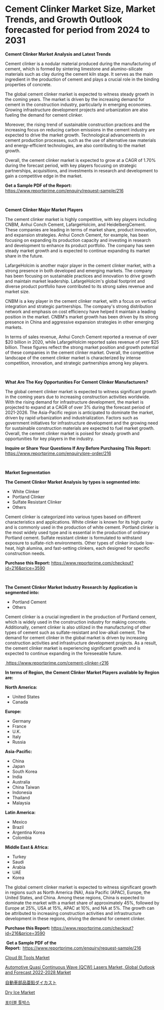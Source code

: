 <p><h1>Cement Clinker Market Size, Market Trends, and Growth Outlook forecasted for period from 2024 to 2031</h1></p><p><strong>Cement Clinker Market Analysis and Latest Trends</strong></p>
<p><p>Cement clinker is a nodular material produced during the manufacturing of cement, which is formed by sintering limestone and alumino-silicate materials such as clay during the cement kiln stage. It serves as the main ingredient in the production of cement and plays a crucial role in the binding properties of concrete.</p><p>The global cement clinker market is expected to witness steady growth in the coming years. The market is driven by the increasing demand for cement in the construction industry, particularly in emerging economies. Growing infrastructure development projects and urbanization are also fueling the demand for cement clinker.</p><p>Moreover, the rising trend of sustainable construction practices and the increasing focus on reducing carbon emissions in the cement industry are expected to drive the market growth. Technological advancements in cement production processes, such as the use of alternative raw materials and energy-efficient technologies, are also contributing to the market growth.</p><p>Overall, the cement clinker market is expected to grow at a CAGR of 1.70% during the forecast period, with key players focusing on strategic partnerships, acquisitions, and investments in research and development to gain a competitive edge in the market.</p></p>
<p><strong>Get a Sample PDF of the Report:&nbsp;</strong> <a href="https://www.reportprime.com/enquiry/request-sample/216">https://www.reportprime.com/enquiry/request-sample/216</a></p>
<p>&nbsp;</p>
<p><strong>Cement Clinker Major Market Players</strong></p>
<p><p>The cement clinker market is highly competitive, with key players including CNBM, Anhui Conch Cement, LafargeHolcim, and HeidelbergCement. These companies are leading in terms of market share, product innovation, and expansion strategies. Anhui Conch Cement, for example, has been focusing on expanding its production capacity and investing in research and development to enhance its product portfolio. The company has seen steady market growth and is expected to continue expanding its market share in the future.</p><p>LafargeHolcim is another major player in the cement clinker market, with a strong presence in both developed and emerging markets. The company has been focusing on sustainable practices and innovation to drive growth and maintain market leadership. LafargeHolcim's global footprint and diverse product portfolio have contributed to its strong sales revenue and market size.</p><p>CNBM is a key player in the cement clinker market, with a focus on vertical integration and strategic partnerships. The company's strong distribution network and emphasis on cost efficiency have helped it maintain a leading position in the market. CNBM's market growth has been driven by its strong presence in China and aggressive expansion strategies in other emerging markets.</p><p>In terms of sales revenue, Anhui Conch Cement reported a revenue of over $20 billion in 2020, while LafargeHolcim reported sales revenue of over $25 billion. These figures reflect the strong market position and growth potential of these companies in the cement clinker market. Overall, the competitive landscape of the cement clinker market is characterized by intense competition, innovation, and strategic partnerships among key players.</p></p>
<p>&nbsp;</p>
<p><strong>What Are The Key Opportunities For Cement Clinker Manufacturers?</strong></p>
<p><p>The global cement clinker market is expected to witness significant growth in the coming years due to increasing construction activities worldwide. With the rising demand for infrastructure development, the market is projected to expand at a CAGR of over 3% during the forecast period of 2021-2026. The Asia-Pacific region is anticipated to dominate the market, driven by rapid urbanization and industrialization. Factors such as government initiatives for infrastructure development and the growing need for sustainable construction materials are expected to fuel market growth. Overall, the cement clinker market is poised for steady growth and opportunities for key players in the industry.</p></p>
<p><strong>Inquire or Share Your Questions If Any Before Purchasing This Report:</strong> <a href="https://www.reportprime.com/enquiry/pre-order/216">https://www.reportprime.com/enquiry/pre-order/216</a></p>
<p>&nbsp;</p>
<p><strong>Market Segmentation</strong></p>
<p><strong>The Cement Clinker Market Analysis by types is segmented into:</strong></p>
<p><ul><li>White Clinker</li><li>Portland Clinker</li><li>Sulfate Resistant Clinker</li><li>Others</li></ul></p>
<p><p>Cement clinker is categorized into various types based on different characteristics and applications. White clinker is known for its high purity and is commonly used in the production of white cement. Portland clinker is the most widely used type and is essential in the production of ordinary Portland cement. Sulfate resistant clinker is formulated to withstand exposure to sulfate-rich environments. Other types of clinker include low-heat, high alumina, and fast-setting clinkers, each designed for specific construction needs.</p></p>
<p><strong>Purchase this Report:&nbsp;</strong><a href="https://www.reportprime.com/checkout?id=216&price=3590">https://www.reportprime.com/checkout?id=216&price=3590</a></p>
<p>&nbsp;</p>
<p><strong>The Cement Clinker Market Industry Research by Application is segmented into:</strong></p>
<p><ul><li>Portland Cement</li><li>Others</li></ul></p>
<p><p>Cement clinker is a crucial ingredient in the production of Portland cement, which is widely used in the construction industry for making concrete. Additionally, cement clinker is also utilized in the manufacturing of other types of cement such as sulfate-resistant and low-alkali cement. The demand for cement clinker in the global market is driven by increasing construction activities and infrastructure development projects. As a result, the cement clinker market is experiencing significant growth and is expected to continue expanding in the foreseeable future.</p></p>
<p><a href="https://www.reportprime.com/cement-clinker-r216">&nbsp;https://www.reportprime.com/cement-clinker-r216</a></p>
<p><strong>In terms of Region, the Cement Clinker Market Players available by Region are:</strong></p>
<p>
    <p> <strong> North America: </strong>
        <ul>
            <li>United States</li>
            <li>Canada</li>
        </ul>
        </p> 
    <p> <strong> Europe: </strong>
        <ul>
            <li>Germany</li>
            <li>France</li>
            <li>U.K.</li>
            <li>Italy</li>
            <li>Russia</li>
        </ul>
        </p> 
    <p> <strong> Asia-Pacific: </strong>
        <ul>
            <li>China</li>
            <li>Japan</li>
            <li>South Korea</li>
            <li>India</li>
            <li>Australia</li>
            <li>China Taiwan</li>
            <li>Indonesia</li>
            <li>Thailand</li>
            <li>Malaysia</li>
        </ul>
        </p> 
    <p> <strong> Latin America: </strong>
        <ul>
            <li>Mexico</li>
            <li>Brazil</li>
            <li>Argentina Korea</li>
            <li>Colombia</li>
        </ul>
        </p> 
    <p> <strong> Middle East & Africa: </strong>
        <ul>
            <li>Turkey</li>
            <li>Saudi</li>
            <li>Arabia</li>
            <li>UAE</li>
            <li>Korea</li>
        </ul>
    </p>
    </p>
<p><p>The global cement clinker market is expected to witness significant growth in regions such as North America (NA), Asia Pacific (APAC), Europe, the United States, and China. Among these regions, China is expected to dominate the market with a market share of approximately 45%, followed by Europe at 25%, USA at 15%, APAC at 10%, and NA at 5%. The growth can be attributed to increasing construction activities and infrastructure development in these regions, driving the demand for cement clinker.</p></p>
<p><strong>Purchase this Report: </strong><a href="https://www.reportprime.com/checkout?id=216&price=3590">https://www.reportprime.com/checkout?id=216&price=3590</a></p>
<p>&nbsp;<strong>Get a Sample PDF of the Report:&nbsp;&nbsp;</strong><a href="https://www.reportprime.com/enquiry/request-sample/216">https://www.reportprime.com/enquiry/request-sample/216</a></p>
<p><strong></strong></p>
<p><p><a href="https://issuu.com/reportprime-2/docs/cloud-bi-tools-market-size-2030.pptx">Cloud BI Tools Market</a></p><p><a href="https://medium.com/@max.hudson54565/insights-into-the-automotive-quasi-continuous-wave-qcw-lasers-market-global-outlook-and-forecast-0f8f530ca9d7">Automotive Quasi Continuous Wave (QCW) Lasers Market, Global Outlook and Forecast 2022-2028 Market</a></p><p><a href="https://medium.com/@timslater46/%E6%AC%A1%E3%81%AE%E6%96%87%E7%AB%A0%E3%82%92%E6%97%A5%E6%9C%AC%E8%AA%9E%E3%81%AB%E7%BF%BB%E8%A8%B3%E3%81%97%E3%81%A6%E3%81%8F%E3%81%A0%E3%81%95%E3%81%84-%E8%87%AA%E5%8B%95%E8%BB%8A%E9%83%A8%E5%93%81%E4%BA%9C%E9%89%9B%E3%83%80%E3%82%A4%E3%82%AD%E3%83%A3%E3%82%B9%E3%83%88%E5%B8%82%E5%A0%B4%E3%81%AE%E5%B1%95%E6%9C%9B%E3%81%A82024%E5%B9%B4%E3%81%8B%E3%82%892031%E5%B9%B4%E3%81%BE%E3%81%A7%E3%81%AE%E4%BA%88%E6%B8%AC-352b113be2af">自動車部品亜鉛ダイカスト</a></p><p><a href="https://github.com/btwcqfvq34/Market-Research-Report-List-1/blob/main/dry-ice-market.md">Dry Ice Market</a></p><p><a href="https://medium.com/@fimaswijaya/%EC%9D%B4%EB%8F%99%EC%8B%9D-%EA%B3%B5%EA%B5%AC-%EC%83%81%EC%9E%90-%EC%8B%9C%EC%9E%A5-%EA%B7%9C%EB%AA%A8-%ED%94%8C%EB%9D%BC%EC%8A%A4%ED%8B%B1-%EA%B8%88%EC%86%8D-%EA%B8%B0%ED%83%80-%EC%A0%9C%ED%92%88%EB%B3%84-%EA%B0%80%EC%A0%95%EC%9A%A9-%EC%83%81%EC%97%85%EC%9A%A9-%EC%82%B0%EC%97%85%EC%9A%A9-%EA%B8%80%EB%A1%9C%EB%B2%8C-%EC%82%B0%EC%97%85-%EB%B6%84%EC%84%9D-%EC%A0%90%EC%9C%A0%EC%9C%A8-%EC%84%B1%EC%9E%A5-%ED%8A%B8%EB%A0%8C%EB%93%9C-%EB%B0%8F-2024%EB%85%84%EB%B6%80%ED%84%B0-2031%EB%85%84%EA%B9%8C%EC%A7%80%EC%9D%98-%EC%98%88%EC%B8%A1-b554f19257e4">포터블 툴박스</a></p></p>